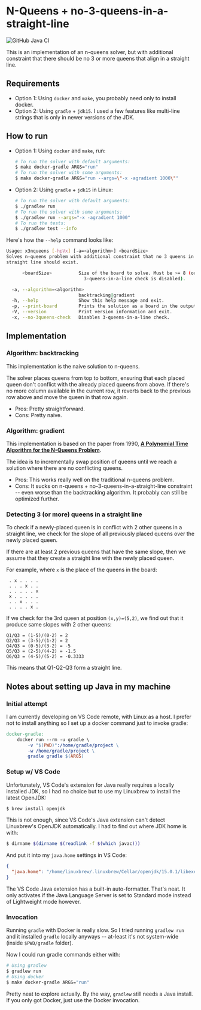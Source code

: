 # N-Queens + no-3-queens-in-a-straight-line

![GitHub Java CI](https://github.com/nmcapule/n-archer-queens/actions/workflows/gradle.yml/badge.svg)

This is an implementation of an n-queens solver, but with additional constraint
that there should be no 3 or more queens that align in a straight line.

## Requirements

- Option 1: Using `docker` and `make`, you probably need only to install docker.
- Option 2: Using `gradle` + `jdk15`. I used a few features like multi-line
  strings that is only in newer versions of the JDK.

## How to run

- Option 1: Using `docker` and `make`, run:

  ```sh
  # To run the solver with default arguments:
  $ make docker-gradle ARGS="run"
  # To run the solver with some arguments:
  $ make docker-gradle ARGS="run --args=\"-x -agradient 1000\""
  ```

- Option 2: Using `gradle` + `jdk15` in Linux:

  ```sh
  # To run the solver with default arguments:
  $ ./gradlew run
  # To run the solver with some arguments:
  $ ./gradlew run --args="-x -agradient 1000"
  # To run the tests:
  $ ./gradlew test --info
  ```

Here's how the `--help` command looks like:

```sh
Usage: x3nqueens [-hpVx] [-a=<algorithm>] <boardSize>
Solves n-queens problem with additional constraint that no 3 queens in a
straight line should exist.

      <boardSize>          Size of the board to solve. Must be >= 8 (or >= 4 if
                             3-queens-in-a-line check is disabled).

  -a, --algorithm=<algorithm>
                           backtracking|gradient
  -h, --help               Show this help message and exit.
  -p, --print-board        Prints the solution as a board in the output.
  -V, --version            Print version information and exit.
  -x, --no-3queens-check   Disables 3-queens-in-a-line check.
```

## Implementation

### Algorithm: backtracking

This implementation is the naive solution to n-queens.

The solver places queens from top to bottom, ensuring that each placed queen
don't conflict with the already placed queens from above. If there's no more
column available in the current row, it reverts back to the previous row above
and move the queen in that row again.

- Pros: Pretty straightforward.
- Cons: Pretty naive.

### Algorithm: gradient

This implementation is based on the paper from 1990,
[**A Polynomial Time Algorithm for the N-Queens Problem**](https://fizyka.umk.pl/~milosz/AlgIILab/10.1.1.57.4685.pdf).

The idea is to incrementally swap position of queens until we reach a solution
where there are no conflicting queens.

- Pros: This works really well on the traditional n-queens problem.
- Cons: It sucks on n-queens + no-3-queens-in-a-straight-line constraint -- even
  worse than the backtracking algorithm. It probably can still be optimized
  further.

### Detecting 3 (or more) queens in a straight line

To check if a newly-placed queen is in conflict with 2 other queens in a
straight line, we check for the slope of all previously placed queens over the
newly placed queen.

If there are at least 2 previous queens that have the same slope, then we assume
that they create a straight line with the newly placed queen.

For example, where `x` is the place of the queens in the board:

```
 . x . . . .
 . . . x . .
 . . . . . x
 x . . . . .
 . . x . . .
 . . . . x .
```

If we check for the 3rd queen at position `(x,y)=(5,2)`, we find out that it
produce same slopes with 2 other queens:

```
Q1/Q3 = (1-5)/(0-2) = 2
Q2/Q3 = (3-5)/(1-2) = 2
Q4/Q3 = (0-5)/(3-2) = -5
Q5/Q3 = (2-5)/(4-2) = -1.5
Q6/Q3 = (4-5)/(5-2) = -0.3333
```

This means that Q1-Q2-Q3 form a straight line.

## Notes about setting up Java in my machine

### Initial attempt

I am currently developing on VS Code remote, with Linux as a host. I prefer not
to install anything so I set up a docker command just to invoke gradle:

```Makefile
docker-gradle:
	docker run --rm -u gradle \
		-v "$(PWD)":/home/gradle/project \
		-w /home/gradle/project \
		gradle gradle $(ARGS)
```

### Setup w/ VS Code

Unfortunately, VS Code's extension for Java really requires a locally installed
JDK, so I had no choice but to use my Linuxbrew to install the latest OpenJDK:

```sh
$ brew install openjdk
```

This is not enough, since VS Code's Java extension can't detect Linuxbrew's
OpenJDK automatically. I had to find out where JDK home is with:

```sh
$ dirname $(dirname $(readlink -f $(which javac)))
```

And put it into my `java.home` settings in VS Code:

```json
{
  "java.home": "/home/linuxbrew/.linuxbrew/Cellar/openjdk/15.0.1/libexec"
}
```

The VS Code Java extension has a built-in auto-formatter. That's neat. It only
activates if the Java Language Server is set to Standard mode instead of
Lightweight mode however.

### Invocation

Running `gradle` with Docker is really slow. So I tried running `gradlew run`
and it installed `gradle` locally anyways -- at-least it's not system-wide
(inside `$PWD/gradle` folder).

Now I could run gradle commands either with:

```sh
# Using gradlew
$ gradlew run
# Using docker
$ make docker-gradle ARGS="run"
```

Pretty neat to explore actually. By the way, `gradlew` still needs a Java
install. If you only got Docker, just use the Docker invocation.

